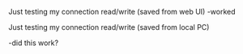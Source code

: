 Just testing my connection read/write (saved from web UI)
-worked

Just testing my connection read/write (saved from local PC)

-did this work?
